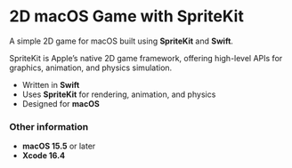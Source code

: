 # 2D macOS Game with SpriteKit

A simple 2D game for macOS built using **SpriteKit** and **Swift**.

SpriteKit is Apple’s native 2D game framework, offering high-level APIs for graphics, animation, and physics simulation.


- Written in **Swift**
- Uses **SpriteKit** for rendering, animation, and physics
- Designed for **macOS**

### Other information

- **macOS 15.5** or later
- **Xcode 16.4**
